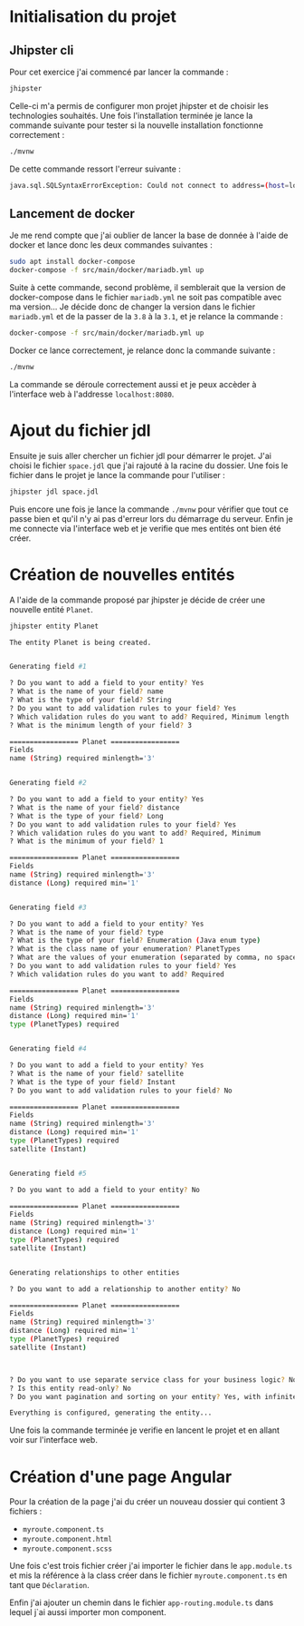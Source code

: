 # Initialisation du projet
## Jhipster cli
Pour cet exercice j'ai commencé par lancer la commande :
```bash
jhipster
```
Celle-ci m'a permis de configurer mon projet jhipster et de choisir les technologies souhaités.
Une fois l'installation terminée je lance la commande suivante pour tester si la nouvelle installation fonctionne correctement :
```bash
./mvnw
```

De cette commande ressort l'erreur suivante :
```bash
java.sql.SQLSyntaxErrorException: Could not connect to address=(host=localhost)(port=3306)(type=master) : (conn=30) Unknown database 'exoFinal'
```

## Lancement de docker
Je me rend compte que j'ai oublier de lancer la base de donnée à l'aide de docker et lance donc les deux commandes suivantes :
```bash
sudo apt install docker-compose
docker-compose -f src/main/docker/mariadb.yml up
```

Suite à cette commande, second problème, il semblerait que la version de docker-compose dans le fichier `mariadb.yml` ne soit pas compatible avec ma version...
Je décide donc de changer la version dans le fichier `mariadb.yml` et de la passer de la `3.8` à la `3.1`, et je relance la commande :
```bash
docker-compose -f src/main/docker/mariadb.yml up
```

Docker ce lance correctement, je relance donc la commande suivante :
```bash
./mvnw
```
La commande se déroule correctement aussi et je peux accèder à l'interface web à l'addresse `localhost:8080`.

# Ajout du fichier jdl
Ensuite je suis aller chercher un fichier jdl pour démarrer le projet. J'ai choisi le fichier `space.jdl` que j'ai rajouté à la racine du dossier.
Une fois le fichier dans le projet je lance la commande pour l'utiliser :
```bash
jhipster jdl space.jdl
```
Puis encore une fois je lance la commande `./mvnw` pour vérifier que tout ce passe bien et qu'il n'y ai pas d'erreur lors du démarrage du serveur. Enfin je me connecte via l'interface web et je verifie que mes entités ont bien été créer.

# Création de nouvelles entités
A l'aide de la commande proposé par jhipster je décide de créer une nouvelle entité `Planet`.
```bash
jhipster entity Planet

The entity Planet is being created.


Generating field #1

? Do you want to add a field to your entity? Yes
? What is the name of your field? name
? What is the type of your field? String
? Do you want to add validation rules to your field? Yes
? Which validation rules do you want to add? Required, Minimum length
? What is the minimum length of your field? 3

================= Planet =================
Fields
name (String) required minlength='3'


Generating field #2

? Do you want to add a field to your entity? Yes
? What is the name of your field? distance
? What is the type of your field? Long
? Do you want to add validation rules to your field? Yes
? Which validation rules do you want to add? Required, Minimum
? What is the minimum of your field? 1

================= Planet =================
Fields
name (String) required minlength='3'
distance (Long) required min='1'


Generating field #3

? Do you want to add a field to your entity? Yes
? What is the name of your field? type
? What is the type of your field? Enumeration (Java enum type)
? What is the class name of your enumeration? PlanetTypes
? What are the values of your enumeration (separated by comma, no spaces)? Gaz,Stone,Ice
? Do you want to add validation rules to your field? Yes
? Which validation rules do you want to add? Required

================= Planet =================
Fields
name (String) required minlength='3'
distance (Long) required min='1'
type (PlanetTypes) required


Generating field #4

? Do you want to add a field to your entity? Yes
? What is the name of your field? satellite
? What is the type of your field? Instant
? Do you want to add validation rules to your field? No

================= Planet =================
Fields
name (String) required minlength='3'
distance (Long) required min='1'
type (PlanetTypes) required
satellite (Instant) 


Generating field #5

? Do you want to add a field to your entity? No

================= Planet =================
Fields
name (String) required minlength='3'
distance (Long) required min='1'
type (PlanetTypes) required
satellite (Instant) 


Generating relationships to other entities

? Do you want to add a relationship to another entity? No

================= Planet =================
Fields
name (String) required minlength='3'
distance (Long) required min='1'
type (PlanetTypes) required
satellite (Instant) 



? Do you want to use separate service class for your business logic? No, the REST controller should use the repository directly
? Is this entity read-only? No
? Do you want pagination and sorting on your entity? Yes, with infinite scroll and sorting headers

Everything is configured, generating the entity...
```

Une fois la commande terminée je verifie en lancent le projet et en allant voir sur l'interface web.

# Création d'une page Angular

Pour la création de la page j'ai du créer un nouveau dossier qui contient 3 fichiers :
- `myroute.component.ts`
- `myroute.component.html`
- `myroute.component.scss`

    
Une fois c'est trois fichier créer j'ai importer le fichier dans le `app.module.ts` et mis la référence à la class créer dans le fichier `myroute.component.ts` en tant que `Déclaration`.
    
Enfin j'ai ajouter un chemin dans le fichier `app-routing.module.ts` dans lequel j`ai aussi importer mon component.